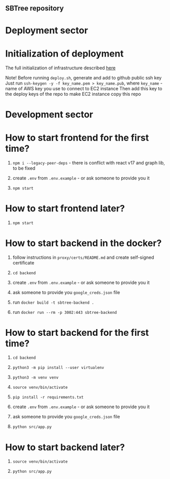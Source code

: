 ## SBTree repository

# Deployment sector

# Initialization of deployment

The full initialization of infrastructure described [here](https://github.com/BearDimonR/aws_deployment)

Note!
Before running `deploy.sh`, generate and add to github public ssh key
Just run `ssh-keygen -y -f key_name.pem > key_name.pub`, where `key_name` - name of AWS key you use to connect to EC2 instance
Then add this key to the deploy keys of the repo to make EC2 instance copy this repo








# Development sector

# How to start frontend for the first time?

1. `npm i --legacy-peer-deps` - there is conflict with react v17 and graph lib, to be fixed

2. create `.env` from `.env.example` - or ask someone to provide you it

3. `npm start`

# How to start frontend later?

1. `npm start`

# How to start backend in the docker?

1. follow instructions in `proxy/certs/README.md` and create self-signed certificate

2. `cd backend`

3. create `.env` from `.env.example` - or ask someone to provide you it

4. ask someone to provide you `google_creds.json` file 

5. run `docker build -t sbtree-backend .`

6. run `docker run --rm -p 3002:443 sbtree-backend`

# How to start backend for the first time?

1. `cd backend`

2. `python3 -m pip install --user virtualenv`

3. `python3 -m venv venv`

4. `source venv/bin/activate`

5. `pip install -r requirements.txt`

6. create `.env` from `.env.example` - or ask someone to provide you it

8. ask someone to provide you `google_creds.json` file

10. `python src/app.py`

# How to start backend later?

1. `source venv/bin/activate`

3. `python src/app.py`
